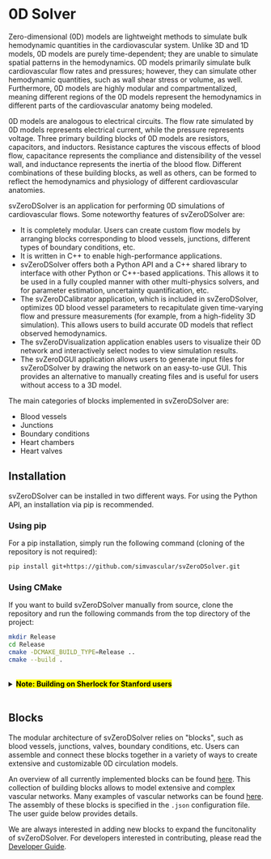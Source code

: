 # 0D Solver

Zero-dimensional (0D) models are lightweight methods to simulate bulk hemodynamic quantities in the cardiovascular system. Unlike 3D and 1D models, 0D models are purely time-dependent; they are unable to simulate spatial patterns in the hemodynamics. 0D models primarily simulate bulk cardiovascular flow rates and pressures; however, they can simulate other hemodynamic quantities, such as wall shear stress or volume, as well. Furthermore, 0D models are highly modular and compartmentalized, meaning different regions of the 0D models represent the hemodynamics in different parts of the cardiovascular anatomy being modeled.

0D models are analogous to electrical circuits. The flow rate simulated by 0D models represents electrical current, while the pressure represents voltage. Three primary building blocks of 0D models are resistors, capacitors, and inductors. Resistance captures the viscous effects of blood flow, capacitance represents the compliance and distensibility of the vessel wall, and inductance represents the inertia of the blood flow. Different combinations of these building blocks, as well as others, can be formed to reflect the hemodynamics and physiology of different cardiovascular anatomies.

svZeroDSolver is an application for performing 0D simulations of cardiovascular flows. Some noteworthy features of svZeroDSolver are:

* It is completely modular. Users can create custom flow models by arranging blocks corresponding to blood vessels, junctions, different types of boundary conditions, etc.
* It is written in C++ to enable high-performance applications.
* svZeroDSolver offers both a Python API and a C++ shared library to interface with other Python or C++-based applications. This allows it to be used in a fully coupled manner with other multi-physics solvers, and for parameter estimation, uncertainty quantification, etc.
* The svZeroDCalibrator application, which is included in svZeroDSolver, optimizes 0D blood vessel parameters to recapitulate given time-varying flow and pressure measurements (for example, from a high-fidelity 3D simulation). This allows users to build accurate 0D models that reflect observed hemodynamics.
* The svZeroDVisualization application enables users to visualize their 0D network and
interactively select nodes to view simulation results.
* The svZeroDGUI application allows users to generate input files for svZeroDSolver by
drawing the network on an easy-to-use GUI. This provides an alternative to manually
creating files and is useful for users without access to a 3D model.

The main categories of blocks implemented in svZeroDSolver are:
<ul>
  <li>Blood vessels</li>
  <li>Junctions</li>
  <li>Boundary conditions</li>
  <li>Heart chambers</li>
  <li>Heart valves</li>
</ul>

## Installation

svZeroDSolver can be installed in two different ways. For using the Python API, an installation via pip is recommended.

### Using pip

For a pip installation, simply run the following command
(cloning of the repository is not required):

```bash
pip install git+https://github.com/simvascular/svZeroDSolver.git
```

### Using CMake

If you want to build svZeroDSolver manually from source, clone the repository
and run the following commands from the top directory of the project:

```bash
mkdir Release
cd Release
cmake -DCMAKE_BUILD_TYPE=Release ..
cmake --build .
```
<br/>
<details>
  <summary><mark><b>Note: Building on Sherlock for Stanford users</b></mark></summary>

```bash
module load cmake/3.23.1 gcc/14.2.0 binutils/2.38
mkdir Release
cd Release
cmake -DCMAKE_BUILD_TYPE=Release -DCMAKE_CXX_COMPILER=/share/software/user/open/gcc/14.2.0/bin/g++ -DCMAKE_C_COMPILER=/share/software/user/open/gcc/14.2.0/bin/gcc ..
cmake --build .
```
</details>
<br/>

## Blocks

The modular architecture of svZeroDSolver relies on "blocks", such as blood vessels, junctions, valves, boundary conditions, etc. Users can assemble and connect these blocks together in a variety of ways to create extensive and customizable 0D circulation models.   

An overview of all currently implemented blocks can be found [here](https://simvascular.github.io/svZeroDSolver/class_block.html). This collection of building blocks allows to model extensive and complex vascular networks. Many examples of vascular networks can be found [here](https://github.com/simvascular/svZeroDSolver/tree/master/tests/cases). The assembly of these blocks is specified in the `.json` configuration file. The user guide below provides details.

We are always interested in adding new blocks to expand the funcitonality of svZeroDSolver. For developers interested in contributing, please read the [Developer Guide](https://simvascular.github.io/svZeroDSolver/developer_guide.html). 

